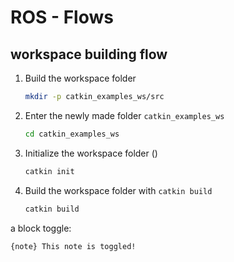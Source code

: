 # ROS - Flows
## workspace building flow

1. Build the workspace folder 
    ```bash
    mkdir -p catkin_examples_ws/src
    ```
2. Enter the newly made folder `catkin_examples_ws`  
    ```bash
    cd catkin_examples_ws
    ```
3. Initialize the workspace folder ()
    ```bash
    catkin init
    ```
4.  Build the workspace folder with `catkin build`
    ```bash
    catkin build
    ```


a block toggle:
```{toggle}
{note} This note is toggled!
```